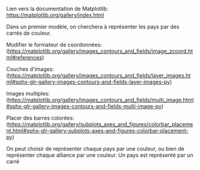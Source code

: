 Lien vers la documentation de Matplotlib: https://matplotlib.org/gallery/index.html

Dans un premier modèle, on cherchera à représenter les pays par des carrés de couleur.

Modifier le formateur de coordonnées: (https://matplotlib.org/gallery/images_contours_and_fields/image_zcoord.html#references)

Couches d'images: (https://matplotlib.org/gallery/images_contours_and_fields/layer_images.html#sphx-glr-gallery-images-contours-and-fields-layer-images-py)

Images multiples: (https://matplotlib.org/gallery/images_contours_and_fields/multi_image.html#sphx-glr-gallery-images-contours-and-fields-multi-image-py)

Placer des barres colorées: (https://matplotlib.org/gallery/subplots_axes_and_figures/colorbar_placement.html#sphx-glr-gallery-subplots-axes-and-figures-colorbar-placement-py)

On peut choisir de représenter chaque pays par une couleur, ou bien de représenter chaque alliance par une couleur.
Un pays est représenté par un carré
